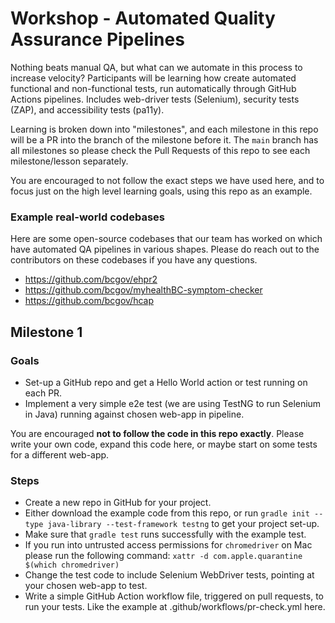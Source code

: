 # Workshop - Automated Quality Assurance Pipelines

Nothing beats manual QA, but what can we automate in this process to increase velocity? Participants will be learning how create automated functional and non-functional tests, run automatically through GitHub Actions pipelines. Includes web-driver tests (Selenium), security tests (ZAP), and accessibility tests (pa11y).

Learning is broken down into "milestones", and each milestone in this repo will be a PR into the branch of the milestone before it. The `main` branch has all milestones so please check the Pull Requests of this repo to see each milestone/lesson separately. 

You are encouraged to not follow the exact steps we have used here, and to focus just on the high level learning goals, using this repo as an example. 

### Example real-world codebases

Here are some open-source codebases that our team has worked on which have automated QA pipelines in various shapes. Please do reach out to the contributors on these codebases if you have any questions. 

-	https://github.com/bcgov/ehpr2
-	https://github.com/bcgov/myhealthBC-symptom-checker
-	https://github.com/bcgov/hcap

## Milestone 1

### Goals
- Set-up a GitHub repo and get a Hello World action or test running on each PR.
- Implement a very simple e2e test (we are using TestNG to run Selenium in Java) running against chosen web-app in pipeline.

You are encouraged **not to follow the code in this repo exactly**. Please write your own code, expand this code here, or maybe start on some tests for a different web-app.

### Steps
- Create a new repo in GitHub for your project.
- Either download the example code from this repo, or run `gradle init --type java-library --test-framework testng` to get your project set-up.
- Make sure that `gradle test` runs successfully with the example test. 
- If you run into untrusted access permissions for `chromedriver` on Mac please run the following command: `xattr -d com.apple.quarantine $(which chromedriver)`
- Change the test code to include Selenium WebDriver tests, pointing at your chosen web-app to test.
- Write a simple GitHub Action workflow file, triggered on pull requests, to run your tests. Like the example at .github/workflows/pr-check.yml here.
